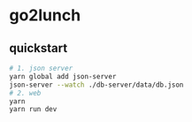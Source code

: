 # go2lunch

## quickstart
```bash
# 1. json server
yarn global add json-server
json-server --watch ./db-server/data/db.json
# 2. web
yarn
yarn run dev
```